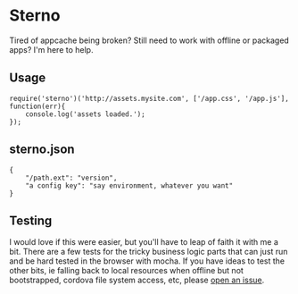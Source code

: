 # Sterno

Tired of appcache being broken?  Still need to work with offline or packaged apps?  I'm here to help.

## Usage

    require('sterno')('http://assets.mysite.com', ['/app.css', '/app.js'], function(err){
        console.log('assets loaded.');
    });

## sterno.json

    {
        "/path.ext": "version",
        "a config key": "say environment, whatever you want"
    }

## Testing

I would love if this were easier, but you'll have to leap of
faith it with me a bit.  There are a few tests for the tricky
business logic parts that can just run and be hard tested in
the browser with mocha.  If you have ideas to test the other bits,
ie falling back to local resources when offline but not bootstrapped,
cordova file system access, etc, please [open an issue](https://github.com/imlucas/node-sterno/issues).

